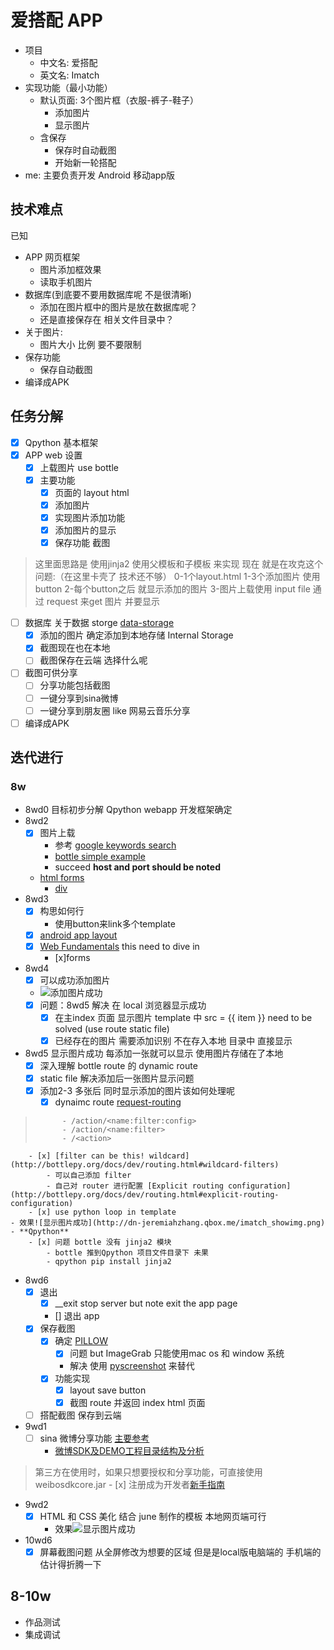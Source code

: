 # 爱搭配 APP

- 项目
	- 中文名: 爱搭配
	- 英文名: Imatch
- 实现功能（最小功能）
	- 默认页面: 3个图片框（衣服-裤子-鞋子）
		- 添加图片
		- 显示图片
	- 含保存
		- 保存时自动截图
		- 开始新一轮搭配
- me: 主要负责开发 Android 移动app版

## 技术难点

已知

- APP 网页框架
	- 图片添加框效果
	- 读取手机图片
- 数据库(到底要不要用数据库呢 不是很清晰)
	- 添加在图片框中的图片是放在数据库呢？
	- 还是直接保存在 相关文件目录中？
- 关于图片:
	- 图片大小 比例 要不要限制 
- 保存功能
	- 保存自动截图
- 编译成APK

## 任务分解

- [x] Qpython 基本框架
- [x] APP web 设置
	- [x] 上载图片 use bottle
	- [x] 主要功能
		- [x] 页面的 layout html
		- [x] 添加图片
		- [x] 实现图片添加功能
		- [x] 添加图片的显示
		- [x] 保存功能 截图
> 这里面思路是 使用jinja2 使用父模板和子模板 来实现
现在 就是在攻克这个问题:（在这里卡壳了 技术还不够）
0-1个layout.html 
1-3个添加图片 使用 button
2-每个button之后 就显示添加的图片
3-图片上载使用 input file 通过 request 来get 图片 并要显示
- [ ] 数据库 关于数据 storge [data-storage](http://developer.android.com/guide/topics/data/data-storage.html) 
	- [x] 添加的图片 确定添加到本地存储 Internal Storage
	- [x] 截图现在也在本地
	- [ ] 截图保存在云端 选择什么呢
- [ ] 截图可供分享 
	- [ ] 分享功能包括截图
	- [ ] 一键分享到sina微博
	- [ ] 一键分享到朋友圈 like 网易云音乐分享
- [ ] 编译成APK

## 迭代进行

### 8w
- 8wd0 目标初步分解 Qpython webapp 开发框架确定
- 8wd2 
	- [x] 图片上载
		- 参考 [google keywords  search](https://www.google.com.sg/search?client=ubuntu&channel=fs&q=python+bottle+image+upload&ie=utf-8&oe=utf-8&gfe_rd=cr&ei=ZItmVprZD-yW8QeR84TwBg) 
		- [bottle simple example](https://gist.github.com/Arthraim/994641)
		- succeed **host and port should be noted**
	- [html forms](http://www.w3schools.com/html/html_forms.asp)
		- [div](http://www.w3schools.com/html/html_classes.asp)
- 8wd3
	- [x] 构思如何行
		- 使用button来link多个template
	- [x] [android app layout](http://www.idangero.us/framework7/docs/app-layout.html#basic-android-material-app-layout)
	- [x] [Web Fundamentals](https://developers.google.com/web/fundamentals/?hl=en) this need to dive in
		- [x]forms
- 8wd4 
	- [x] 可以成功添加图片
	- ![添加图片成功](http://dn-jeremiahzhang.qbox.me/imatch_index.png) 
	- [x] 问题：8wd5 解决 在 local 浏览器显示成功 
		- [x] 在主index 页面 显示图片 template 中 src = {{ item }} need to be solved (use route static file)
		- [x] 已经存在的图片 需要添加识别 不在存入本地 目录中 直接显示
- 8wd5 显示图片成功 每添加一张就可以显示 使用图片存储在了本地
	- [x] 深入理解 bottle route 的 dynamic route
	- [x]  static file 解决添加后一张图片显示问题
	- [x]  添加2-3 多张后 同时显示添加的图片该如何处理呢
		- [x] dynaimc route [request-routing](http://bottlepy.org/docs/dev/routing.html#request-routing) 
>			- /action/<name:filter:config>
>			- /action/<name:filter>
>			- /<action>
		- [x] [filter can be this! wildcard](http://bottlepy.org/docs/dev/routing.html#wildcard-filters) 
			- 可以自己添加 filter
			- 自己对 router 进行配置 [Explicit routing configuration](http://bottlepy.org/docs/dev/routing.html#explicit-routing-configuration)
		- [x] use python loop in template
	- 效果![显示图片成功](http://dn-jeremiahzhang.qbox.me/imatch_showimg.png)
	- **Qpython**
		- [x] 问题 bottle 没有 jinja2 模块
			- bottle 推到Qpython 项目文件目录下 未果
			- qpython pip install jinja2
- 8wd6	
	- [x] 退出
		- [x] __exit stop server but note exit the app page
		- [] 退出 app
	- [x] 保存截图
		- [X] 确定 [PILLOW](https://pillow.readthedocs.org/en/3.0.x/handbook/tutorial.html)
			- [x] 问题 but ImageGrab 只能使用mac os 和 window 系统
			- 解决 使用 [pyscreenshot](https://pypi.python.org/pypi/pyscreenshot) 来替代
		- [x] 功能实现
			- [x] layout save button
			- [x] 截图 route 并返回 index html 页面
	- [ ] 搭配截图 保存到云端
- 9wd1
	- [ ] sina 微博分享功能 [主要参考](https://github.com/mobileresearch/weibo_android_sdk) 
		- [微博SDK及DEMO工程目录结构及分析](https://github.com/mobileresearch/weibo_android_sdk#%E5%BE%AE%E5%8D%9Asdk%E5%8F%8Ademo%E5%B7%A5%E7%A8%8B%E7%9B%AE%E5%BD%95%E7%BB%93%E6%9E%84%E5%8F%8A%E5%88%86%E6%9E%90) 
> 第三方在使用时，如果只想要授权和分享功能，可直接使用weibosdkcore.jar 
		- [x] 注册成为开发者[新手指南](http://open.weibo.com/wiki/%E6%96%B0%E6%89%8B%E6%8C%87%E5%8D%97)
- 9wd2
	- [x] HTML 和 CSS 美化 结合 june 制作的模板 本地网页端可行
		- 效果![显示图片成功](http://dn-jeremiahzhang.qbox.me/imatch_finish.png)
- 10wd6
	- [x] 屏幕截图问题 从全屏修改为想要的区域 但是是local版电脑端的 手机端的估计得折腾一下

## 8-10w

- 作品测试
- 集成调试


